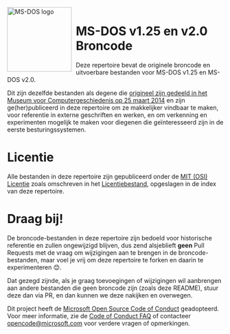 <img width="150" height="150" align="left" style="float: left; margin: 0 10px 0 0;" alt="MS-DOS logo" src="https://github.com/Microsoft/MS-DOS/blob/master/msdos-logo.png">   

# MS-DOS v1.25 en v2.0 Broncode
Deze repertoire bevat de originele broncode en uitvoerbare bestanden voor MS-DOS v1.25 en MS-DOS v2.0.
 
Dit zijn dezelfde bestanden als degene die [origineel zijn gedeeld in het Museum voor Computergeschiedenis op 25 maart 2014](http://www.computerhistory.org/atchm/microsoft-ms-dos-early-source-code/) en zijn ge(her)publiceerd in deze repertoire om ze makkelijker vindbaar te maken, voor referentie in externe geschriften en werken, en om verkenning en experimenten mogelijk te maken voor diegenen die geïnteresseerd zijn in de eerste besturingssystemen.  

# Licentie
Alle bestanden in deze repertoire zijn gepubliceerd onder de [MIT (OSI) Licentie](https://nl.wikipedia.org/wiki/MIT-licentie) zoals omschreven in het [Licentiebestand](https://github.com/Microsoft/MS-DOS/blob/master/LICENSE.md), opgeslagen in de index van deze repertoire.

# Draag bij!
De broncode-bestanden in deze repertoire zijn bedoeld voor historische referentie en zullen ongewijzigd blijven, dus zend alsjeblieft **geen** Pull Requests met de vraag om wijzigingen aan te brengen in de broncode-bestanden, maar voel je vrij om deze repertoire te forken en daarin te experimenteren 😊.  

Dat gezegd zijnde, als je graag toevoegingen of wijzigingen wil aanbrengen aan andere bestanden die geen broncode zijn (zoals deze README), stuur deze dan via PR, en dan kunnen we deze nakijken en overwegen.

Dit project heeft de [Microsoft Open Source Code of Conduct](https://opensource.microsoft.com/codeofconduct/) geadopteerd. Voor meer informatie, zie de [Code of Conduct FAQ](https://opensource.microsoft.com/codeofconduct/faq/) of contacteer [opencode@microsoft.com](mailto:opencode@microsoft.com) voor verdere vragen of opmerkingen.
